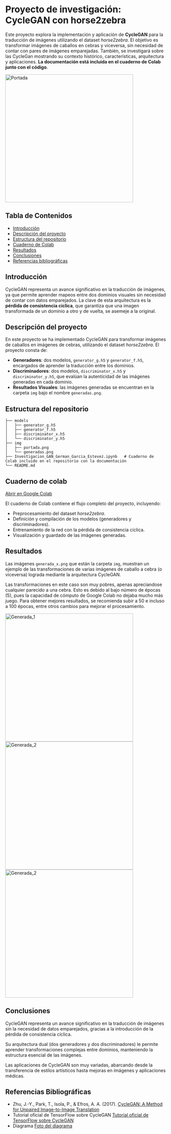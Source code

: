 # Proyecto de investigación: CycleGAN con horse2zebra

Este proyecto explora la implementación y aplicación de **CycleGAN** para la traducción de imágenes utilizando el dataset *horse2zebra*. El objetivo es transformar imágenes de caballos en cebras y viceversa, sin necesidad de contar con pares de imágenes emparejadas. También, se investigará sobre las CycleGan mostrando su contexto histórico, características, arquitectura y aplicaciones.
**La documentación está incluida en el cuaderno de Colab junto con el código**.

<a href="./img/portada.png">
  <img src="./img/portada.png" alt="Portada" style="width:400px;">
</a>

## Tabla de Contenidos

- [Introducción](#introducción)
- [Descripción del proyecto](#descripción-del-proyecto)
- [Estructura del repositorio](#estructura-del-repositorio)
- [Cuaderno de Colab](#cuaderno-de-colab)
- [Resultados](#resultados)
- [Conclusiones](#conclusiones)
- [Referencias bibliográficas](#referencias-bibliográficas)

## Introducción

CycleGAN representa un avance significativo en la traducción de imágenes, ya que permite aprender mapeos entre dos dominios visuales sin necesidad de contar con datos emparejados. La clave de esta arquitectura es la **pérdida de consistencia cíclica**, que garantiza que una imagen transformada de un dominio a otro y de vuelta, se asemeje a la original.

## Descripción del proyecto

En este proyecto se ha implementado CycleGAN para transformar imágenes de caballos en imágenes de cebras, utilizando el dataset *horse2zebra*. El proyecto consta de:

- **Generadores**: dos modelos, `generator_g.h5` y `generator_f.h5`, encargados de aprender la traducción entre los dominios.
- **Discriminadores**: dos modelos, `discriminator_x.h5` y `discriminator_y.h5`, que evalúan la autenticidad de las imágenes generadas en cada dominio.
- **Resultados Visuales**: las imágenes generadas se encuentran en la carpeta `img` bajo el nombre `generadas.png`.

## Estructura del repositorio

```plaintext
├── models
│   ├── generator_g.h5
│   ├── generator_f.h5
│   ├── discriminator_x.h5
│   └── discriminator_y.h5
├── img
│   ├── portada.png
│   └── generadas.png
├── Investigacion_GAN_German_Garcia_Estevez.ipynb   # Cuaderno de Colab incluido en el repositorio con la documentación
└── README.md
```

## Cuaderno de colab

[Abrir en Google Colab](https://colab.research.google.com/drive/1P0Z_nIeK0PnU-AejmH845JMGGAhtEN_8?usp=sharing)

El cuaderno de Colab contiene el flujo completo del proyecto, incluyendo:

- Preprocesamiento del dataset *horse2zebra*.
- Definición y compilación de los modelos (generadores y discriminadores).
- Entrenamiento de la red con la pérdida de consistencia cíclica.
- Visualización y guardado de las imágenes generadas.

## Resultados

Las imágenes `generada_x.png` que están la carpeta `img`, muestran un ejemplo de las transformaciones de varias imágenes de caballo a cebra (o viceversa) lograda mediante la arquitectura CycleGAN.

Las transformaciones en este caso son muy pobres, apenas apreciandose cualquier parecido a una cebra. Esto es debido al bajo número de épocas (5), pues la capacidad de cómputo de Google Colab no dejaba mucho más juego. Para obtener mejores resultados, se recomienda subir a 50 e incluso a 100 épocas, entre otros cambios para mejorar el procesamiento.

<a href="./img/generada_1.png">
  <img src="./img/generada_1.png" alt="Generada_1" style="width:400px;">
</a>

<a href="./img/generada_2.png">
  <img src="./img/generada_2.png" alt="Generada_2" style="width:400px;">
</a>

<a href="./img/generada_2.png">
  <img src="./img/generada_2.png" alt="Generada_2" style="width:400px;">
</a>

## Conclusiones

CycleGAN representa un avance significativo en la traducción de imágenes sin la necesidad de datos emparejados, gracias a la introducción de la pérdida de consistencia cíclica.

Su arquitectura dual (dos generadores y dos discriminadores) le permite aprender transformaciones complejas entre dominios, manteniendo la estructura esencial de las imágenes.

Las aplicaciones de CycleGAN son muy variadas, abarcando desde la transferencia de estilos artísticos hasta mejoras en imágenes y aplicaciones médicas.

## Referencias Bibliográficas

- Zhu, J.-Y., Park, T., Isola, P., & Efros, A. A. (2017). [CycleGAN: A Method for Unpaired Image-to-Image Translation](https://arxiv.org/abs/1703.10593)
- Tutorial oficial de TensorFlow sobre CycleGAN [Tutorial oficial de TensorFlow sobre CycleGAN](https://www.tensorflow.org/tutorials/generative/cyclegan)
- Diagrama [Foto del diagrama](https://www.researchgate.net/figure/The-Architecture-of-CycleGAN-adopted-from-37_fig5_383575896)
